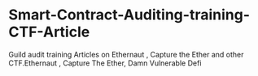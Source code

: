 # Smart-Contract-Auditing-training-CTF-Article
Guild audit training Articles on  Ethernaut , Capture the Ether and other CTF.Ethernaut  , Capture The Ether, Damn Vulnerable Defi 

